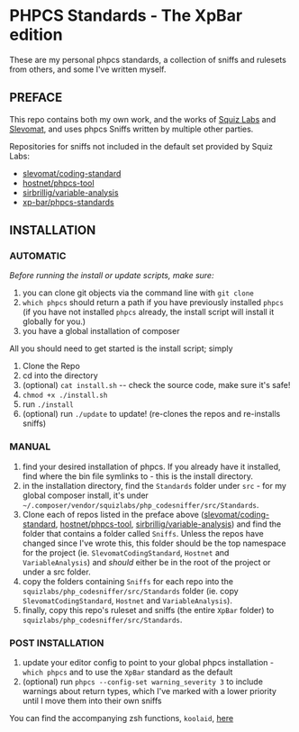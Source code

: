 # PHPCS Standards - The XpBar edition

These are my personal phpcs standards, a collection of sniffs and rulesets from others, and some I've written myself.

## PREFACE

This repo contains both my own work, and the works of [Squiz Labs](https://github.com/squizlabs/PHP_CodeSniffer) and [Slevomat](https://github.com/slevomat/coding-standard), and uses phpcs Sniffs written by multiple other parties.

Repositories for sniffs not included in the default set provided by Squiz Labs:
- [slevomat/coding-standard](https://github.com/slevomat/coding-standard)
- [hostnet/phpcs-tool](https://github.com/hostnet/phpcs-tool)
- [sirbrillig/variable-analysis](https://github.com/sirbrillig/phpcs-variable-analysis)
- [xp-bar/phpcs-standards](#)

## INSTALLATION

### AUTOMATIC

*Before running the install or update scripts, make sure:*
1. you can clone git objects via the command line with `git clone`
2. `which phpcs` should return a path if you have previously installed `phpcs` (if you have not installed `phpcs` already, the install script will install it globally for you.)
3. you have a global installation of composer

All you should need to get started is the install script; simply

1. Clone the Repo
2. cd into the directory
3. (optional) `cat install.sh` -- check the source code, make sure it's safe!
4. `chmod +x ./install.sh`
5. run `./install`
6. (optional) run `./update` to update! (re-clones the repos and re-installs sniffs)

### MANUAL
1. find your desired installation of phpcs. If you already have it installed, find where the bin file symlinks to - this is the install directory.
2. in the installation directory, find the `Standards` folder under `src` - for my global composer install, it's under `~/.composer/vendor/squizlabs/php_codesniffer/src/Standards`.
3. Clone each of repos listed in the preface above ([slevomat/coding-standard](https://github.com/slevomat/coding-standard), [hostnet/phpcs-tool](https://github.com/hostnet/phpcs-tool), [sirbrillig/variable-analysis](https://github.com/sirbrillig/phpcs-variable-analysis)) and find the folder that contains a folder called `Sniffs`. Unless the repos have changed since I've wrote this, this folder should be the top namespace for the project (ie. `SlevomatCodingStandard`, `Hostnet` and `VariableAnalysis`) and _should_ either be in the root of the project or under a src folder.
4. copy the folders containing `Sniffs` for each repo into the `squizlabs/php_codesniffer/src/Standards` folder (ie. copy `SlevomatCodingStandard`, `Hostnet` and `VariableAnalysis`).
5. finally, copy this repo's ruleset and sniffs (the entire `XpBar` folder) to `squizlabs/php_codesniffer/src/Standards`.

### POST INSTALLATION
1. update your editor config to point to your global phpcs installation - `which phpcs` and to use the `XpBar` standard as the default
2. (optional) run `phpcs --config-set warning_severity 3` to include warnings about return types, which I've marked with a lower priority until I move them into their own sniffs

You can find the accompanying zsh functions, `koolaid`, [here](https://github.com/xp-bar/.files/blob/master/.koolaid)
